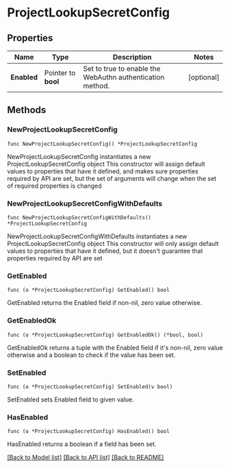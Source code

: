 # ProjectLookupSecretConfig

## Properties

Name | Type | Description | Notes
------------ | ------------- | ------------- | -------------
**Enabled** | Pointer to **bool** | Set to true to enable the WebAuthn authentication method. | [optional] 

## Methods

### NewProjectLookupSecretConfig

`func NewProjectLookupSecretConfig() *ProjectLookupSecretConfig`

NewProjectLookupSecretConfig instantiates a new ProjectLookupSecretConfig object
This constructor will assign default values to properties that have it defined,
and makes sure properties required by API are set, but the set of arguments
will change when the set of required properties is changed

### NewProjectLookupSecretConfigWithDefaults

`func NewProjectLookupSecretConfigWithDefaults() *ProjectLookupSecretConfig`

NewProjectLookupSecretConfigWithDefaults instantiates a new ProjectLookupSecretConfig object
This constructor will only assign default values to properties that have it defined,
but it doesn't guarantee that properties required by API are set

### GetEnabled

`func (o *ProjectLookupSecretConfig) GetEnabled() bool`

GetEnabled returns the Enabled field if non-nil, zero value otherwise.

### GetEnabledOk

`func (o *ProjectLookupSecretConfig) GetEnabledOk() (*bool, bool)`

GetEnabledOk returns a tuple with the Enabled field if it's non-nil, zero value otherwise
and a boolean to check if the value has been set.

### SetEnabled

`func (o *ProjectLookupSecretConfig) SetEnabled(v bool)`

SetEnabled sets Enabled field to given value.

### HasEnabled

`func (o *ProjectLookupSecretConfig) HasEnabled() bool`

HasEnabled returns a boolean if a field has been set.


[[Back to Model list]](../README.md#documentation-for-models) [[Back to API list]](../README.md#documentation-for-api-endpoints) [[Back to README]](../README.md)


